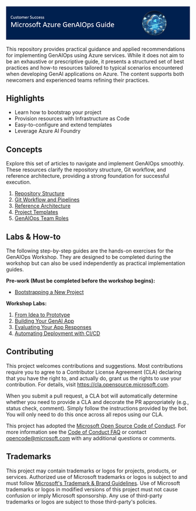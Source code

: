 ![Header](media/genaiopsheader.png)

This repository provides practical guidance and applied recommendations for implementing GenAIOps using Azure services. While it does not aim to be an exhaustive or prescriptive guide, it presents a structured set of best practices and how-to resources tailored to typical scenarios encountered when developing GenAI applications on Azure. The content supports both newcomers and experienced teams refining their practices.

## Highlights

- Learn how to bootstrap your project
- Provision resources with Infrastructure as Code
- Easy-to-configure and extend templates
- Leverage Azure AI Foundry

## Concepts

Explore this set of articles to navigate and implement GenAIOps smoothly. These resources clarify the repository structure, Git workflow, and reference architecture, providing a strong foundation for successful execution.

1. [Repository Structure](documentation/repository_structure.md)
2. [Git Workflow and Pipelines](documentation/git_workflow.md)
3. [Reference Architecture](documentation/reference_architecture.md)
4. [Project Templates](documentation/project_template.md)
5. [GenAIOps Team Roles](documentation/project_roles.md)

## Labs & How-to

The following step-by-step guides are the hands-on exercises for the GenAIOps Workshop. They are designed to be completed during the workshop but can also be used independently as practical implementation guides.

**Pre-work (Must be completed before the workshop begins):**

* [Bootstrapping a New Project](labs/bootstrapping.md)

**Workshop Labs:**

1. [From Idea to Prototype](labs/prototyping.md)
2. [Building Your GenAI App](labs/building.md)
3. [Evaluating Your App Responses](labs/evaluating.md)
4. [Automating Deployment with CI/CD](labs/automating.md)

## Contributing

This project welcomes contributions and suggestions.  Most contributions require you to agree to a
Contributor License Agreement (CLA) declaring that you have the right to, and actually do, grant us
the rights to use your contribution. For details, visit https://cla.opensource.microsoft.com.

When you submit a pull request, a CLA bot will automatically determine whether you need to provide
a CLA and decorate the PR appropriately (e.g., status check, comment). Simply follow the instructions
provided by the bot. You will only need to do this once across all repos using our CLA.

This project has adopted the [Microsoft Open Source Code of Conduct](https://opensource.microsoft.com/codeofconduct/).
For more information see the [Code of Conduct FAQ](https://opensource.microsoft.com/codeofconduct/faq/) or
contact [opencode@microsoft.com](mailto:opencode@microsoft.com) with any additional questions or comments.

## Trademarks

This project may contain trademarks or logos for projects, products, or services. Authorized use of Microsoft 
trademarks or logos is subject to and must follow 
[Microsoft's Trademark & Brand Guidelines](https://www.microsoft.com/en-us/legal/intellectualproperty/trademarks/usage/general).
Use of Microsoft trademarks or logos in modified versions of this project must not cause confusion or imply Microsoft sponsorship.
Any use of third-party trademarks or logos are subject to those third-party's policies.
